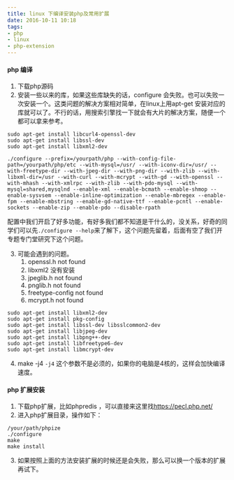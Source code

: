 ```yaml
---
title: linux 下编译安装php及常用扩展
date: 2016-10-11 10:18
tags: 
- php
- linux
- php-extension
---
```


#### php 编译

1. 下载php源码
2. 安装一些以来的库，如果这些库缺失的话，configure 会失败。也可以失败一次安装一个。这类问题的解决方案相对简单，在linux上用apt-get 安装对应的库就可以了。不行的话，用搜索引擎找一下就会有大片的解决方案，随便一个都可以拿来参考。
```shell
sudo apt-get install libcurl4-openssl-dev
sudo apt-get install libssl-dev
sudo apt-get install libxml2-dev

./configure --prefix=/yourpath/php --with-config-file-path=/yourpath/php/etc --with-mysql=/usr/ --with-iconv-dir=/usr/ --with-freetype-dir --with-jpeg-dir --with-png-dir --with-zlib --with-libxml-dir=/usr --with-curl --with-mcrypt --with-gd --with-openssl --with-mhash --with-xmlrpc --with-zlib --with-pdo-mysql --with-mysql=shared,mysqlnd --enable-xml --enable-bcmath --enable-shmop --enable-sysvsem --enable-inline-optimization --enable-mbregex --enable-fpm --enable-mbstring --enable-gd-native-ttf --enable-pcntl --enable-sockets --enable-zip --enable-pdo --disable-rpath
```
配置中我们开启了好多功能，有好多我们都不知道是干什么的，没关系，好奇的同学们可以先`./configure --help`来了解下，这个问题先留着，后面有空了我们开专题专门堂研究下这个问题。

3. 可能会遇到的问题。
    1. openssl.h not found
    2. libxml2 没有安装
    3. jpeglib.h not found
    4. pnglib.h not found
    5. freetype-config not found
    6. mcrypt.h not found

```shell
sudo apt-get install libxml2-dev
sudo apt-get install pkg-config
sudo apt-get install libssl-dev libsslcommon2-dev
sudo apt-get install libjpeg-dev
sudo apt-get install libpng++-dev
sudo apt-get install libfreetype6-dev
sudo apt-get install libmcrypt-dev 
```

4. make -j4  `-j4` 这个参数不是必须的，如果你的电脑是4核的，这样会加快编译速度。

#### php 扩展安装

1. 下载php扩展，比如phpredis ，可以直接来这里找<https://pecl.php.net/>
2. 进入php扩展目录，操作如下：
```shell
/your/path/phpize 
./configure 
make
make install
```
3. 如果按照上面的方法安装扩展的时候还是会失败，那么可以换一个版本的扩展再试下。
